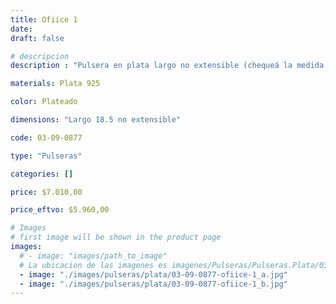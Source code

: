 ```yaml
---
title: Ofiice 1
date: 
draft: false

# descripcion
description : "Pulsera en plata largo no extensible (chequeá la medida!)"

materials: Plata 925

color: Plateado

dimensions: "Largo 18.5 no extensible"

code: 03-09-0877

type: "Pulseras"

categories: []

price: $7.010,00

price_eftvo: $5.960,00

# Images
# first image will be shown in the product page
images:
  # - image: "images/path_to_image"
  # La ubicacion de las imagenes es imagenes/Pulseras/Pulseras.Plata/03-09-0877-ofiice-1
  - image: "./images/pulseras/plata/03-09-0877-ofiice-1_a.jpg"
  - image: "./images/pulseras/plata/03-09-0877-ofiice-1_b.jpg"
---
```

